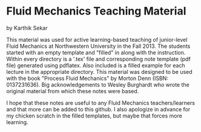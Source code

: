 # Fluid Mechanics Teaching Material

by Karthik Sekar

This material was used for active learning-based teaching of junior-level Fluid Mechanics at Northwestern University in the Fall 2013. The students started with an empty template and "filled" in along with the instruction. Within every directory is a '.tex' file and corresponding note template (pdf file) generated using pdflatex. Also included is a filled example for each lecture in the appropriate directory. This material was designed to be used with the book "Process Fluid Mechanics" by Morton Denn (ISBN:  0137231636). Big acknowledgements to Wesley Burghardt who wrote the original material from which these notes were based. 

I hope that these notes are useful to any Fluid Mechanics teachers/learners and that more can be added to this github. I also apologize in advance for my chicken scratch in the filled templates, but maybe that forces more learning.
